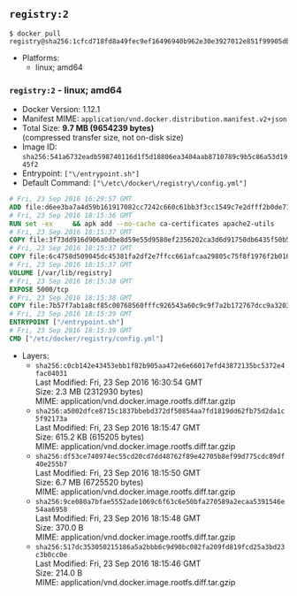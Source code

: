 ## `registry:2`

```console
$ docker pull registry@sha256:1cfcd718fd8a49fec9ef16496940b962e30e3927012e851f99905db55f1f4199
```

-	Platforms:
	-	linux; amd64

### `registry:2` - linux; amd64

-	Docker Version: 1.12.1
-	Manifest MIME: `application/vnd.docker.distribution.manifest.v2+json`
-	Total Size: **9.7 MB (9654239 bytes)**  
	(compressed transfer size, not on-disk size)
-	Image ID: `sha256:541a6732eadb598740116d1f5d18806ea3404aab8710789c9b5c86a53d1945f2`
-	Entrypoint: `["\/entrypoint.sh"]`
-	Default Command: `["\/etc\/docker\/registry\/config.yml"]`

```dockerfile
# Fri, 23 Sep 2016 16:29:57 GMT
ADD file:d6ee3ba7a4d59b161917082cc7242c660c61bb3f3cc1549c7e2dfff2b0de7104 in / 
# Fri, 23 Sep 2016 18:15:36 GMT
RUN set -ex     && apk add --no-cache ca-certificates apache2-utils
# Fri, 23 Sep 2016 18:15:37 GMT
COPY file:3f73dd916d906a0dbe8d59e55d9580ef2356202ca3d6d91750db6435f50b5e7b in /bin/registry 
# Fri, 23 Sep 2016 18:15:37 GMT
COPY file:6c4758d509045dc45381fa2df2e7ffcc661afcaa29805c75f8f1976f2b016db8 in /etc/docker/registry/config.yml 
# Fri, 23 Sep 2016 18:15:37 GMT
VOLUME [/var/lib/registry]
# Fri, 23 Sep 2016 18:15:38 GMT
EXPOSE 5000/tcp
# Fri, 23 Sep 2016 18:15:38 GMT
COPY file:7b57f7ab1a8cf85c00768560fffc926543a60c9c9f7a2b172767dcc9a3203394 in /entrypoint.sh 
# Fri, 23 Sep 2016 18:15:39 GMT
ENTRYPOINT ["/entrypoint.sh"]
# Fri, 23 Sep 2016 18:15:39 GMT
CMD ["/etc/docker/registry/config.yml"]
```

-	Layers:
	-	`sha256:c0cb142e43453ebb1f82b905aa472e6e66017efd43872135bc5372e4fac04031`  
		Last Modified: Fri, 23 Sep 2016 16:30:54 GMT  
		Size: 2.3 MB (2312930 bytes)  
		MIME: application/vnd.docker.image.rootfs.diff.tar.gzip
	-	`sha256:a5002dfce8715c1837bbebd372df50854aa7fd1819dd62fb75d2da1c5f92173a`  
		Last Modified: Fri, 23 Sep 2016 18:15:47 GMT  
		Size: 615.2 KB (615205 bytes)  
		MIME: application/vnd.docker.image.rootfs.diff.tar.gzip
	-	`sha256:df53ce740974ec55cd20cd7dd48762f89e42705b8ef99d775cdc89df40e255b7`  
		Last Modified: Fri, 23 Sep 2016 18:15:50 GMT  
		Size: 6.7 MB (6725520 bytes)  
		MIME: application/vnd.docker.image.rootfs.diff.tar.gzip
	-	`sha256:9ce080a7bfae5552ade1069c6f63c6e50bfa270589a2ecaa5391546e54aa6958`  
		Last Modified: Fri, 23 Sep 2016 18:15:48 GMT  
		Size: 370.0 B  
		MIME: application/vnd.docker.image.rootfs.diff.tar.gzip
	-	`sha256:517dc353050215186a5a2bbb6c9d90bc082fa209fd819fcd25a3bd23c3b0cc0e`  
		Last Modified: Fri, 23 Sep 2016 18:15:46 GMT  
		Size: 214.0 B  
		MIME: application/vnd.docker.image.rootfs.diff.tar.gzip
